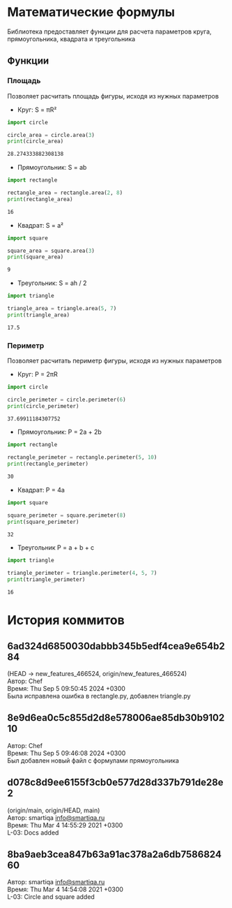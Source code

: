 # Математические формулы
Библиотека предоставляет функции для расчета параметров круга, прямоугольника, квадрата и треугольника
## Функции

### Площадь
Позволяет расчитать площадь фигуры, исходя из нужных параметров
- Круг: S = πR²
```python
import circle

circle_area = circle.area(3)
print(circle_area)
```
```bash
28.274333882308138
```
- Прямоугольник: S = ab
```python
import rectangle

rectangle_area = rectangle.area(2, 8)
print(rectangle_area)
```
```bash
16
```
- Квадрат: S = a²
```python
import square

square_area = square.area(3)
print(square_area)
```
```bash
9
```
- Треугольник: S = ah / 2
```python
import triangle

triangle_area = triangle.area(5, 7)
print(triangle_area)
```
```bash
17.5
```

### Периметр
Позволяет расчитать периметр фигуры, исходя из нужных параметров
- Круг: P = 2πR
```python
import circle

circle_perimeter = circle.perimeter(6)
print(circle_perimeter)
```
```bash
37.69911184307752
```
- Прямоугольник: P = 2a + 2b
```python
import rectangle

rectangle_perimeter = rectangle.perimeter(5, 10)
print(rectangle_perimeter)
```
```bash
30
```
- Квадрат: P = 4a
```python
import square

square_perimeter = square.perimeter(8)
print(square_perimeter)
```
```bash
32
```
- Треугольник P = a + b + c
```python
import triangle

triangle_perimeter = triangle.perimeter(4, 5, 7)
print(triangle_perimeter)
```
```bash
16
```

# История коммитов

## 6ad324d6850030dabbb345b5edf4cea9e654b284
(HEAD -> new_features_466524, origin/new_features_466524)<br>
Автор: Chef<br>
Время:   Thu Sep 5 09:50:45 2024 +0300<br>
Была исправлена ошибка в rectangle.py, добавлен triangle.py

## 8e9d6ea0c5c855d2d8e578006ae85db30b910210
Автор: Chef<br>
Время:   Thu Sep 5 09:46:08 2024 +0300<br>
Был добавлен новый файл с формулами прямоугольника

## d078c8d9ee6155f3cb0e577d28d337b791de28e2
(origin/main, origin/HEAD, main)<br>
Автор: smartiqa <info@smartiqa.ru><br>
Время:   Thu Mar 4 14:55:29 2021 +0300<br>
L-03: Docs added

## 8ba9aeb3cea847b63a91ac378a2a6db758682460
Автор: smartiqa <info@smartiqa.ru><br>
Время:   Thu Mar 4 14:54:08 2021 +0300<br>
L-03: Circle and square added
